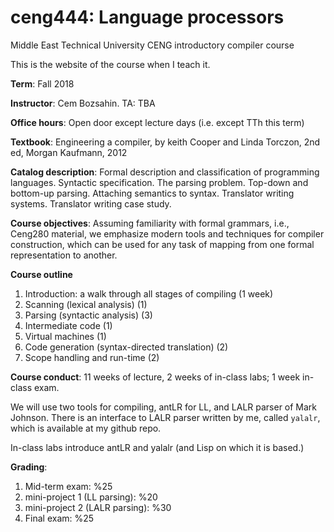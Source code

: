# ceng444: Language processors
Middle East Technical University CENG introductory compiler course

This is the website of the course when I teach it. 

<b>Term</b>: Fall 2018

<b>Instructor</b>: Cem Bozsahin.  TA: TBA

<b>Office hours</b>: Open door except lecture days (i.e. except TTh this term)
 
<b>Textbook</b>:
Engineering a compiler</b>, by keith Cooper and Linda Torczon, 2nd ed,
Morgan Kaufmann, 2012

<b>Catalog description</b>: Formal description and classification of programming languages. Syntactic specification. The parsing problem. Top-down and bottom-up parsing. Attaching semantics to syntax. Translator writing systems. Translator writing case study.

<b>Course objectives</b>: Assuming familiarity with formal grammars, i.e., Ceng280 material, we emphasize modern tools and techniques for compiler construction, which can be used for any task of mapping from one formal representation to another.

<b>Course outline</b>

<ol>
<li> Introduction: a walk through all stages of compiling (1 week)
<li> Scanning (lexical analysis) (1)
<li> Parsing (syntactic analysis) (3)
<li> Intermediate code (1)
<li> Virtual machines (1)
<li> Code generation (syntax-directed translation) (2)
<li> Scope handling and run-time (2)
</ol>

<b>Course conduct</b>: 11 weeks of lecture, 2 weeks of in-class labs; 1 week in-class exam.
<p>We will use two tools for compiling, <a href"http://www.antlr.org/">antLR</a>
for LL, and LALR parser of Mark Johnson.
There is an interface to LALR parser written by me, called <code>yalalr</code>, which
is available at my github repo.
<p>In-class labs introduce antLR and yalalr (and Lisp on which it is based.)

<b>Grading</b>:
<ol>
<li> Mid-term exam: %25
<li> mini-project 1 (LL parsing): %20
<li> mini-project 2 (LALR parsing): %30
<li> Final exam: %25
</ol>
